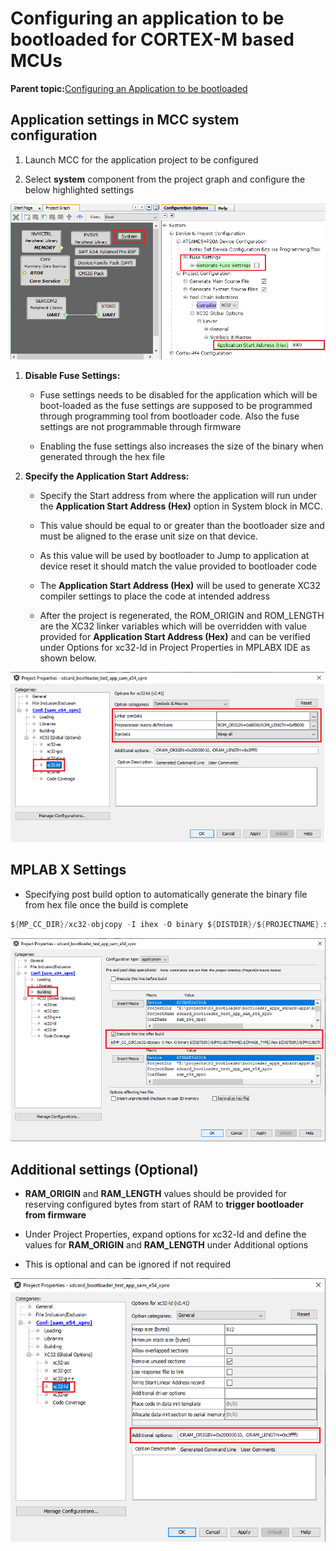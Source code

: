 # Configuring an application to be bootloaded for CORTEX-M based MCUs

**Parent topic:**[Configuring an Application to be bootloaded](GUID-4CDC18FE-07CB-4E60-BB7D-6D4DA38E75DC.md)

## Application settings in MCC system configuration

1.  Launch MCC for the application project to be configured

2.  Select **system** component from the project graph and configure the below highlighted settings


![application_config_mhc_setting](GUID-49D53375-7E50-460E-894E-94FFA4655294-low.png)

1.  **Disable Fuse Settings:**

    -   Fuse settings needs to be disabled for the application which will be boot-loaded as the fuse settings are supposed to be programmed through programming tool from bootloader code. Also the fuse settings are not programmable through firmware

    -   Enabling the fuse settings also increases the size of the binary when generated through the hex file

2.  **Specify the Application Start Address:**

    -   Specify the Start address from where the application will run under the **Application Start Address \(Hex\)** option in System block in MCC.

    -   This value should be equal to or greater than the bootloader size and must be aligned to the erase unit size on that device.

    -   As this value will be used by bootloader to Jump to application at device reset it should match the value provided to bootloader code

    -   The **Application Start Address \(Hex\)** will be used to generate XC32 compiler settings to place the code at intended address

    -   After the project is regenerated, the ROM\_ORIGIN and ROM\_LENGTH are the XC32 linker variables which will be overridden with value provided for **Application Start Address \(Hex\)** and can be verified under Options for xc32-ld in Project Properties in MPLABX IDE as shown below.


![application_config_xc32_ld_rom](GUID-B71E6AD4-145D-4198-91BB-CC58F753E8BA-low.png)

## MPLAB X Settings

-   Specifying post build option to automatically generate the binary file from hex file once the build is complete


```c
${MP_CC_DIR}/xc32-objcopy -I ihex -O binary ${DISTDIR}/${PROJECTNAME}.${IMAGE_TYPE}.hex ${DISTDIR}/${PROJECTNAME}.${IMAGE_TYPE}.bin
```

![application_config_post_build_script](GUID-55FDCA20-0110-4B95-9F49-185642DBAB2C-low.png)

## Additional settings \(Optional\)

-   **RAM\_ORIGIN** and **RAM\_LENGTH** values should be provided for reserving configured bytes from start of RAM to **trigger bootloader from firmware**

-   Under Project Properties, expand options for xc32-ld and define the values for **RAM\_ORIGIN** and **RAM\_LENGTH** under Additional options

-   This is optional and can be ignored if not required


![application_config_xc32_ld_ram](GUID-A294151B-A814-4EB1-A56E-9A2A4B0843CB-low.png)

